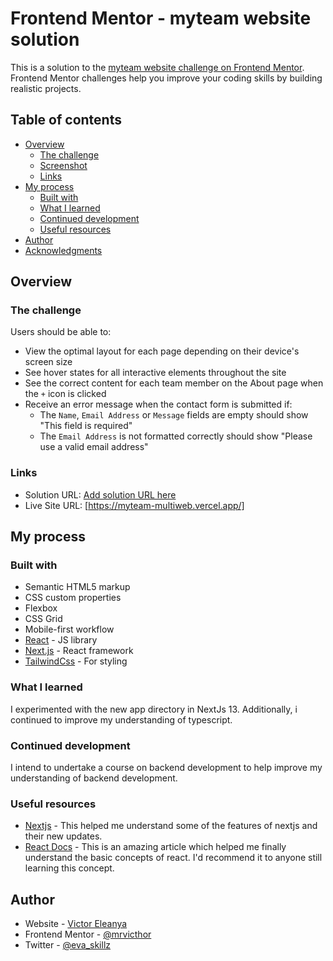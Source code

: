 # Frontend Mentor - myteam website solution

This is a solution to the [myteam website challenge on Frontend Mentor](https://www.frontendmentor.io/challenges/myteam-multipage-website-mxlEauvW). Frontend Mentor challenges help you improve your coding skills by building realistic projects.

## Table of contents

- [Overview](#overview)
  - [The challenge](#the-challenge)
  - [Screenshot](#screenshot)
  - [Links](#links)
- [My process](#my-process)
  - [Built with](#built-with)
  - [What I learned](#what-i-learned)
  - [Continued development](#continued-development)
  - [Useful resources](#useful-resources)
- [Author](#author)
- [Acknowledgments](#acknowledgments)

## Overview

### The challenge

Users should be able to:

- View the optimal layout for each page depending on their device's screen size
- See hover states for all interactive elements throughout the site
- See the correct content for each team member on the About page when the `+` icon is clicked
- Receive an error message when the contact form is submitted if:
  - The `Name`, `Email Address` or `Message` fields are empty should show "This field is required"
  - The `Email Address` is not formatted correctly should show "Please use a valid email address"

### Links

- Solution URL: [Add solution URL here](https://your-solution-url.com)
- Live Site URL: [https://myteam-multiweb.vercel.app/]

## My process

### Built with

- Semantic HTML5 markup
- CSS custom properties
- Flexbox
- CSS Grid
- Mobile-first workflow
- [React](https://reactjs.org/) - JS library
- [Next.js](https://nextjs.org/) - React framework
- [TailwindCss](https://tailwindcss.com/) - For styling

### What I learned

I experimented with the new app directory in NextJs 13. Additionally, i continued to improve my understanding of typescript.

### Continued development

I intend to undertake a course on backend development to help improve my understanding of backend development.

### Useful resources

- [Nextjs](https://nextjs.org/) - This helped me understand some of the features of nextjs and their new updates.
- [React Docs](https://beta.reactjs.org/) - This is an amazing article which helped me finally understand the basic concepts of react. I'd recommend it to anyone still learning this concept.

## Author

- Website - [Victor Eleanya](https://t.co/Gp89XxT3bs)
- Frontend Mentor - [@mrvicthor](https://www.frontendmentor.io/profile/mrvicthor)
- Twitter - [@eva_skillz](https://twitter.com/eva_skillz)
